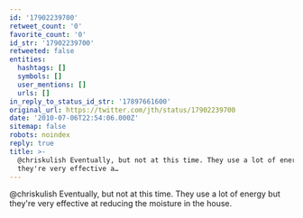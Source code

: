 ```yaml
---
id: '17902239700'
retweet_count: '0'
favorite_count: '0'
id_str: '17902239700'
retweeted: false
entities:
  hashtags: []
  symbols: []
  user_mentions: []
  urls: []
in_reply_to_status_id_str: '17897661600'
original_url: https://twitter.com/jth/status/17902239700
date: '2010-07-06T22:54:06.000Z'
sitemap: false
robots: noindex
reply: true
title: >-
  @chriskulish Eventually, but not at this time. They use a lot of energy but
  they're very effective a…
---
```


@chriskulish Eventually, but not at this time. They use a lot of energy but they're very effective at reducing the moisture in the house.